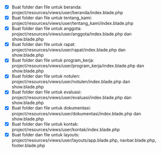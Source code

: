 - [x] Buat folder dan file untuk beranda: project/resources/views/user/beranda/index.blade.php
- [x] Buat folder dan file untuk tentang_kami: project/resources/views/user/tentang_kami/index.blade.php
- [x] Buat folder dan file untuk anggota: project/resources/views/user/anggota/index.blade.php dan show.blade.php
- [x] Buat folder dan file untuk rapat: project/resources/views/user/rapat/index.blade.php dan show.blade.php
- [x] Buat folder dan file untuk program_kerja: project/resources/views/user/program_kerja/index.blade.php dan show.blade.php
- [x] Buat folder dan file untuk notulen: project/resources/views/user/notulen/index.blade.php dan show.blade.php
- [x] Buat folder dan file untuk evaluasi: project/resources/views/user/evaluasi/index.blade.php dan show.blade.php
- [x] Buat folder dan file untuk dokumentasi: project/resources/views/user/dokumentasi/index.blade.php dan show.blade.php
- [x] Buat folder dan file untuk kontak: project/resources/views/user/kontak/index.blade.php
- [x] Buat folder dan file untuk layouts: project/resources/views/user/layouts/app.blade.php, navbar.blade.php, footer.blade.php
